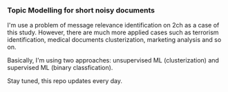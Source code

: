 ### Topic Modelling for short noisy documents

I'm use a problem of message relevance identification on 2ch as a case of this study. However, there are much more applied cases such as terrorism identification, medical documents clusterization, marketing analysis and so on.

Basically, I'm using two approaches: unsupervised ML (clusterization) and supervised ML (binary classfication).

Stay tuned, this repo updates every day. 
